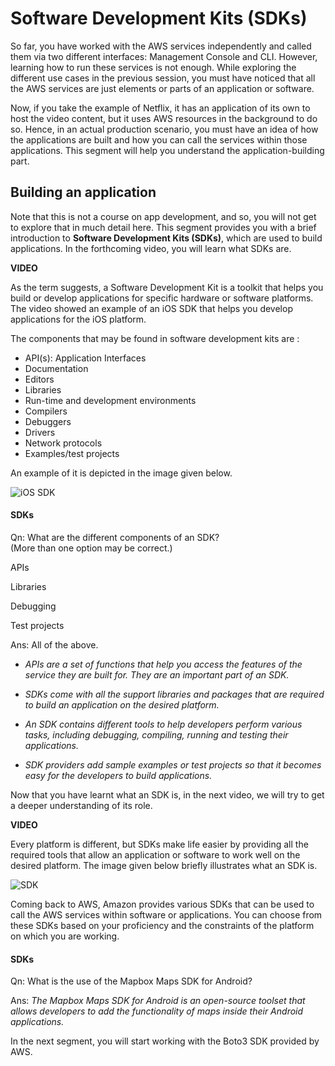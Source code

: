 # Software Development Kits (SDKs)

So far, you have worked with the AWS services independently and called them via two different interfaces: Management Console and CLI. However, learning how to run these services is not enough. While exploring the different use cases in the previous session, you must have noticed that all the AWS services are just elements or parts of an application or software.

Now, if you take the example of Netflix, it has an application of its own to host the video content, but it uses AWS resources in the background to do so. Hence, in an actual production scenario, you must have an idea of how the applications are built and how you can call the services within those applications. This segment will help you understand the application-building part.

## Building an application

Note that this is not a course on app development, and so, you will not get to explore that in much detail here. This segment provides you with a brief introduction to **Software Development Kits (SDKs)**, which are used to build applications. In the forthcoming video, you will learn what SDKs are.

**VIDEO**

As the term suggests, a Software Development Kit is a toolkit that helps you build or develop applications for specific hardware or software platforms. The video showed an example of an iOS SDK that helps you develop applications for the iOS platform.

The components that may be found in software development kits are :

- API(s): Application Interfaces
- Documentation
- Editors
- Libraries
- Run-time and development environments
- Compilers
- Debuggers
- Drivers
- Network protocols
- Examples/test projects

An example of it is depicted in the image given below.

![iOS SDK](https://i.ibb.co/BVFCcZH/iOS-SDK.jpg)

#### SDKs

Qn: What are the different components of an SDK?  
(More than one option may be correct.)

APIs

Libraries

Debugging

Test projects

Ans: All of the above.

- *APIs are a set of functions that help you access the features of the service they are built for. They are an important part of an SDK.*

- *SDKs come with all the support libraries and packages that are required to build an application on the desired platform.*

- *An SDK contains different tools to help developers perform various tasks, including debugging, compiling, running and testing their applications.*

- *SDK providers add sample examples or test projects so that it becomes easy for the developers to build applications.*

Now that you have learnt what an SDK is, in the next video, we will try to get a deeper understanding of its role.

**VIDEO**

Every platform is different, but SDKs make life easier by providing all the required tools that allow an application or software to work well on the desired platform. The image given below briefly illustrates what an SDK is.

![SDK](https://i.ibb.co/dpHNYQp/SDK.jpg)

Coming back to AWS, Amazon provides various SDKs that can be used to call the AWS services within software or applications. You can choose from these SDKs based on your proficiency and the constraints of the platform on which you are working.

#### SDKs

Qn: What is the use of the Mapbox Maps SDK for Android?

Ans: *The Mapbox Maps SDK for Android is an open-source toolset that allows developers to add the functionality of maps inside their Android applications.*

In the next segment, you will start working with the Boto3 SDK provided by AWS.
